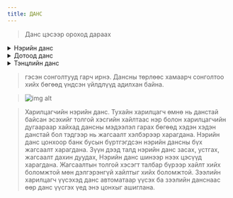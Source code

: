 ```yaml
---
title: ДАНС
---
```


>Данс цэсээр ороход дараах 
>>


<details>
    <summary>Нэрийн данс</summary>
 Тухайн харилцагч өмнө нь данстай байсан эсэхийг толгой хэсгийн хайлтаас нэр болон харилцагчийн дугаараар хайхад дансны мэдээлэл гарах бөгөөд хэдэн хэдэн данстай бол тэдгээр нь жагсаалт хэлбэрээр харагдана. 
Нэрийн данс цонхоор банк бусын бүртгэгдсэн нэрийн дансны бүх  жагсаалт харагдана. Зүүн дээд талд нэрийн данс засах, устгах, жагсаалт дахин дуудах, Нэрийн данс шинээр нээх цэсүүд харагдана. Жагсаалтын толгой хэсэгт талбар бүрээр хайлт хийх боломжтой мөн дэлгэрэнгүй хайлтыг хийх боломжтой. Зээлийн харилцагч үүсэхэд данс автоматаар үүсэх ба зээлийн данснаас өөр данс үүсгэх үед энэ цонхыг ашиглана. 

   
</details>

<details>
    <summary>Дотоод данс</summary>
 -  Зураг <br/>
 -   Зээлдэгчийн дэлгэрэнгүй мэдээлэл<br/>
 -  Гол хувь нийлүүлэгчдийн мэдээлэл<br/>
 -  Компанийн захиралын тухай мэдээлэл<br/>
 -  Зээлдэгчийн гэр бүлийн гишүүдийн дэлгэрэнгүй мэдээлэл<br/>
 -  Зээл хүсэгчийн дансны мэдээлэл<br/>
 -  Зээлдэгчийн хамаарал<br/>
   
</details>

<details>
    <summary>Тэнцлийн данс</summary>
 -  Зураг <br/>
 -   Зээлдэгчийн дэлгэрэнгүй мэдээлэл<br/>
 -  Гол хувь нийлүүлэгчдийн мэдээлэл<br/>
 -  Компанийн захиралын тухай мэдээлэл<br/>
 -  Зээлдэгчийн гэр бүлийн гишүүдийн дэлгэрэнгүй мэдээлэл<br/>
 -  Зээл хүсэгчийн дансны мэдээлэл<br/>
 -  Зээлдэгчийн хамаарал<br/>
   
</details>

> гэсэн сонголтууд гарч ирнэ. 
Дансны төрлөөс хамаарч сонголтоо хийх бөгөөд үндсэн үйлдлүүд адилхан байна.



> ![img alt](/img/img1.png)

> Харилцагчийн нэрийн данс. Тухайн харилцагч өмнө нь данстай байсан эсэхийг толгой хэсгийн хайлтаас нэр болон харилцагчийн дугаараар хайхад дансны мэдээлэл гарах бөгөөд хэдэн хэдэн данстай бол тэдгээр нь жагсаалт хэлбэрээр харагдана. 
Нэрийн данс цонхоор банк бусын бүртгэгдсэн нэрийн дансны бүх  жагсаалт харагдана. Зүүн дээд талд нэрийн данс засах, устгах, жагсаалт дахин дуудах, Нэрийн данс шинээр нээх цэсүүд харагдана. Жагсаалтын толгой хэсэгт талбар бүрээр хайлт хийх боломжтой мөн дэлгэрэнгүй хайлтыг хийх боломжтой. Зээлийн харилцагч үүсэхэд данс автоматаар үүсэх ба зээлийн данснаас өөр данс үүсгэх үед энэ цонхыг ашиглана. 


